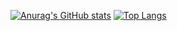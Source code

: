 [![Anurag's GitHub stats](https://github-readme-stats.vercel.app/api?username=chungthuang&show_icons=true&theme=radical)](https://github.com/anuraghazra/github-readme-stats)
[![Top Langs](https://github-readme-stats.vercel.app/api/top-langs/?username=chungthuang&show_icons=true&theme=radical)](https://github.com/anuraghazra/github-readme-stats)
